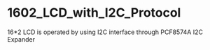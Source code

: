 # 1602_LCD_with_I2C_Protocol
16*2 LCD is operated by using I2C interface through PCF8574A I2C Expander
